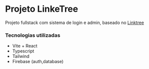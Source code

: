 # Projeto LinkeTree

Projeto fullstack com sistema de login e admin, baseado no [Linktree](https://linktr.ee/s/join-linktree-pro-for-free-ga?gclsrc=aw.ds&&utm_source=google&gad_source=1&utm_medium=cpc&utm_campaign=21100095779&utm_term=linktree&utm_content=162662017569&device=c&matchtype=e&network=g&placement&gclid=CjwKCAjwtdi_BhACEiwA97y8BJ_S9SUwcwjcnaryCDzzOIUgwewegUVkpB4SVmLYcUAuFef2yiSQbRoCrN4QAvD_BwE&gclsrc=aw.ds) 

### Tecnologias utilizadas

- Vite + React
- Typescript
- Tailwind
- Firebase (auth,database)
